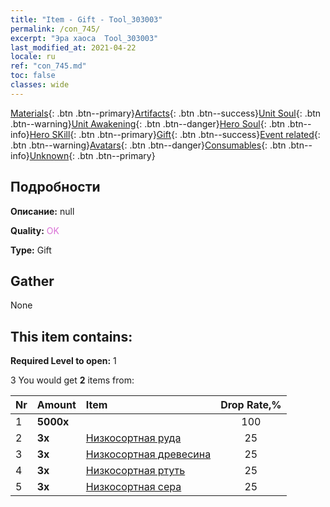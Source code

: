 ```yaml
---
title: "Item - Gift - Tool_303003"
permalink: /con_745/
excerpt: "Эра хаоса  Tool_303003"
last_modified_at: 2021-04-22
locale: ru
ref: "con_745.md"
toc: false
classes: wide
---
```

 [Materials](/ItemsRU/){: .btn .btn--primary}[Artifacts](/ItemsRU/Artifacts/){: .btn .btn--success}[Unit Soul](/ItemsRU/UnitSoul/){: .btn .btn--warning}[Unit Awakening](/ItemsRU/UnitAwakening/){: .btn .btn--danger}[Hero Soul](/ItemsRU/HeroSoul/){: .btn .btn--info}[Hero SKill](/ItemsRU/HeroSkill/){: .btn .btn--primary}[Gift](/ItemsRU/Gift/){: .btn .btn--success}[Event related](/ItemsRU/Events/){: .btn .btn--warning}[Avatars](/ItemsRU/Avatars/){: .btn .btn--danger}[Consumables](/ItemsRU/Consumables/){: .btn .btn--info}[Unknown](/ItemsRU/Unknown/){: .btn .btn--primary}

## Подробности
 **Описание:** null

 **Quality:** <span style="color: #DA70D6">OK</span>

 **Type:** Gift

## Gather

  None

## This item contains:

 **Required Level to open:** 1

 3 You would get **2** items  from:

  | Nr | Amount |     Item    | Drop Rate,% |
  |:---|:-------|:------------|:---------:|
  | 1 |  **5000x** | <i class="fas fa-coins"/> | 100 | 
  | 2 |  **3x** | [Низкосортная руда](/ru/Items/mat_1/) | 25 | 
  | 3 |  **3x** | [Низкосортная древесина](/ru/Items/mat_1/) | 25 | 
  | 4 |  **3x** | [Низкосортная ртуть](/ru/Items/mat_2/) | 25 | 
  | 5 |  **3x** | [Низкосортная сера](/ru/Items/mat_3/) | 25 | 
